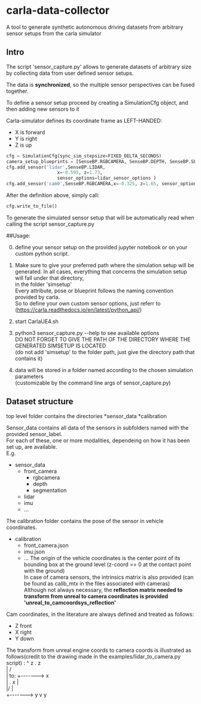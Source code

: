 # carla-data-collector
A tool to generate synthetic autonomous driving datasets from arbitrary sensor setups from the carla simulator

## Intro
The script 'sensor_capture.py' allows to generate datasets of arbitrary size by collecting data
from user defined sensor setups.   

The data is **synchronized**, so the multiple sensor perspectives can be fused together.


To define a sensor setup
proceed by creating a SimulationCfg object, and then adding new sensors to it


Carla-simulator defines its coordinate frame as LEFT-HANDED:

+ X is forward
+ Y is right
+ Z is up

```python     
cfg = SimulationCfg(sync_sim_stepsize=FIXED_DELTA_SECONDS)
camera_setup_blueprints = [SenseBP.RGBCAMERA, SenseBP.DEPTH, SenseBP.SEGMENTATION]
cfg.add_sensor('lidar',SenseBP.LIDAR,
                   x=-0.595, z=1.73, 
                   sensor_options=lidar_sensor_options )
cfg.add_sensor('cam0',SenseBP.RGBCAMERA,x=-0.325, z=1.65, sensor_options=front_camera_attributes )
```
    
                    
After the definition above, simply call:
```python
cfg.write_to_file()
``` 
To generate the simulated sensor setup that will be automatically 
read when calling the script sensor_capture.py
    
##Usage:

0. define your sensor setup on the provided jupyter notebook or on your custom python script.
1. Make sure to give your preferred path where the simulation setup will be generated.
   In all cases, everything that concerns the simulation setup will fall under that directory,  
   in the folder 'simsetup'  
   Every attribute, pose or blueprint follows the naming convention provided by carla.  
   So to define your own custom sensor options, just referr to (https://carla.readthedocs.io/en/latest/python_api/)  
1. start CarlaUE4.sh
2. python3 sensor_capture.py --help to see available options  
   DO NOT FORGET TO GIVE THE PATH OF THE DIRECTORY WHERE THE GENERATED SIMSETUP IS LOCATED   
   (do not add 'simsetup' to the folder path, just give the directory path that contains it)  

3. data will be stored in a folder named according to the chosen simulation parameters  
   (customizable by the command line args of sensor_capture.py)




## Dataset structure
top level folder contains the directories
*sensor_data
*calibration

Sensor_data contains all data of the sensors in subfolders named with the provided sensor_label.     
For each of these, one or more modalities, dependeing on how it has been set up, are available.  
E.g. 
* sensor_data
    * front_camera
        * rgbcamera
        * depth
        * segmentation
    * lidar
    * imu
    * ...

The calibration folder contains the pose of the sensor in vehicle coordinates.   
* calibration
    * front_camera.json
    * imu.json
    * ...
The origin of the vehicle coordinates is the center point of its bounding box at the ground level (z-coord == 0 at the contact point with the ground)     
In case of camera sensors, the intrinsics matrix is also provided (can be found as calib_mtx in the files associated with cameras)     
Although not always necessary, the **reflection matrix needed to transform from unreal to camera coordinates is provided  'unreal_to_camcoordsys_reflection'**    

Cam coordinates, in the literature are always defined and treated as follows:
* Z front
* X right
* Y down

The transform from unreal engine coords to camera coords is illustrated as follows(credit to the drawing made in the examples/lidar_to_camera.py script) :
  ^ z                       . z   
  |                        /   
  |              to:      +-------> x   
  | . x                   |   
  |/                      |   
  +-------> y             v y   







